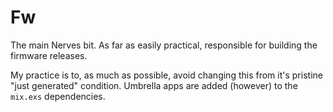 # Fw

The main Nerves bit. As far as easily practical, responsible for building the firmware releases.

My practice is to, as much as possible, avoid changing this from it's pristine "just generated" condition. Umbrella apps are added (however) to the `mix.exs` dependencies.
